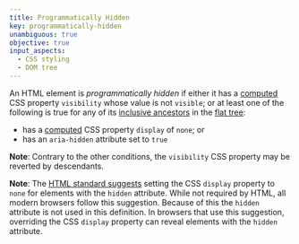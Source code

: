 ```yaml
---
title: Programmatically Hidden
key: programmatically-hidden
unambiguous: true
objective: true
input_aspects:
  - CSS styling
  - DOM tree
---
```


An HTML element is _programmatically hidden_ if either it has a [computed][] CSS property `visibility` whose value is not `visible`; or at least one of the following is true for any of its [inclusive ancestors][] in the [flat tree][]:

- has a [computed][] CSS property `display` of `none`; or
- has an `aria-hidden` attribute set to `true`

**Note**: Contrary to the other conditions, the `visibility` CSS property may be reverted by descendants.

**Note**: The [HTML standard suggests](https://html.spec.whatwg.org/multipage/rendering.html#hidden-elements) setting the CSS `display` property to `none` for elements with the `hidden` attribute. While not required by HTML, all modern browsers follow this suggestion. Because of this the `hidden` attribute is not used in this definition. In browsers that use this suggestion, overriding the CSS `display` property can reveal elements with the `hidden` attribute.

[computed]: https://www.w3.org/TR/css-cascade/#computed-value "CSS definition of computed value"
[flat tree]: https://drafts.csswg.org/css-scoping/#flat-tree "Definition of flat tree"
[inclusive ancestors]: https://dom.spec.whatwg.org/#concept-tree-inclusive-ancestor "DOM Definition of Inclusive Ancestor"
